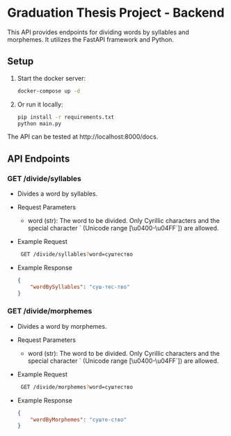 # Graduation Thesis Project - Backend

This API provides endpoints for dividing words by syllables and morphemes. It utilizes the FastAPI framework and Python.

## Setup

1. Start the docker server:

   ```bash
   docker-compose up -d

2. Or run it locally:
   ```bash
   pip install -r requirements.txt
   python main.py

The API can be tested at http://localhost:8000/docs.

## API Endpoints

### GET /divide/syllables

- Divides a word by syllables.

- Request Parameters
   - word (str): The word to be divided. Only Cyrillic characters and the special character \` (Unicode range [\u0400-\u04FF`]) are allowed.
- Example Request
  ```bash
   GET /divide/syllables?word=суштество
- Example Response
  ```json
  {
      "wordBySyllables": "суш-тес-тво"
  }
  
### GET /divide/morphemes

- Divides a word by morphemes.

- Request Parameters
   - word (str): The word to be divided. Only Cyrillic characters and the special character \` (Unicode range [\u0400-\u04FF`]) are allowed.
- Example Request
  ```bash
   GET /divide/morphemes?word=суштество
- Example Response
  ```json
  {
      "wordByMorphemes": "суште-ство"
  }
